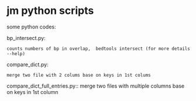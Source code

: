 jm python scripts
================

some python codes:

bp_intersect.py:

	counts numbers of bp in overlap,  bedtools intersect (for more details --help)

compare_dict.py:

	merge two file with 2 colums base on keys in 1st colums

compare_dict_full_entries.py::
	merge two files with multiple columns base on keys in 1st column  
